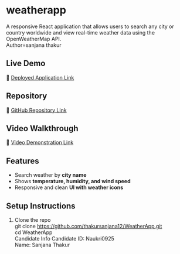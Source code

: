 # weatherapp<br>
A responsive React application that allows users to search any city or country worldwide and view real-time weather data using the OpenWeatherMap API.<br>
Author=sanjana thakur<br>

##  Live Demo  <br>
🔗 [Deployed Application Link](https://your-codesandbox-link-here)  <br>

##  Repository <br> 
🔗 [GitHub Repository Link](https://github.com/thakursanjana12/weatherapp.git)  <br>

##  Video Walkthrough  <br>
🔗 [Video Demonstration Link](https://your-video-link-here) <br> 

## Features<br>  
- Search weather by **city name**  <br>
- Shows **temperature, humidity, and wind speed**  <br>
- Responsive and clean **UI with weather icons**<br>  

##  Setup Instructions  <br>
1. Clone the repo  <br>
   git clone https://github.com/thakursanjana12/WeatherApp.git<br>
   cd WeatherApp<br>
   Candidate Info
Candidate ID: Naukri0925<br>
Name: Sanjana Thakur

